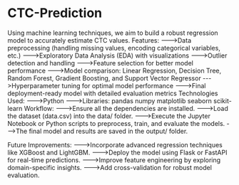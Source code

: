 # CTC-Prediction
 Using machine learning techniques, we aim to build a robust regression model to accurately estimate CTC values.
Features:
--->Data preprocessing (handling missing values, encoding categorical variables, etc.)
--->Exploratory Data Analysis (EDA) with visualizations
--->Outlier detection and handling
--->Feature selection for better model performance
--->Model comparison: Linear Regression, Decision Tree, Random Forest, Gradient Boosting, and Support Vector Regressor
--->Hyperparameter tuning for optimal model performance
--->Final deployment-ready model with detailed evaluation metrics
Technologies Used:
--->Python
--->Libraries:
       pandas
       numpy
       matplotlib
       seaborn
       scikit-learn
Workflow:
--->Ensure all the dependencies are installed.
--->Load the dataset (data.csv) into the data/ folder.
--->Execute the Jupyter Notebook or Python scripts to preprocess, train, and evaluate the models.
--->The final model and results are saved in the output/ folder.

Future Improvements:
--->Incorporate advanced regression techniques like XGBoost and LightGBM.
--->Deploy the model using Flask or FastAPI for real-time predictions.
--->Improve feature engineering by exploring domain-specific insights.
--->Add cross-validation for robust model evaluation.
